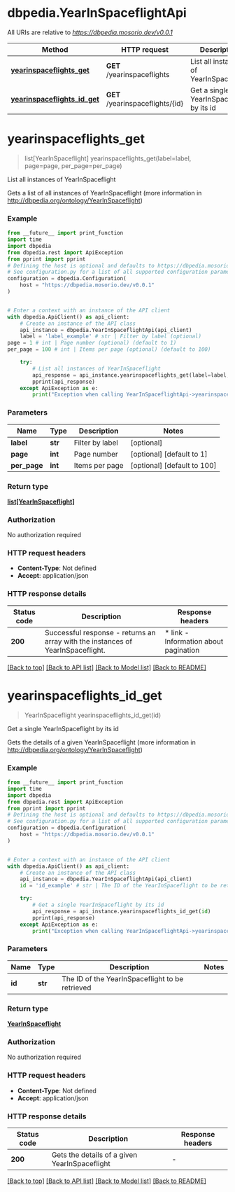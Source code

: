 # dbpedia.YearInSpaceflightApi

All URIs are relative to *https://dbpedia.mosorio.dev/v0.0.1*

Method | HTTP request | Description
------------- | ------------- | -------------
[**yearinspaceflights_get**](YearInSpaceflightApi.md#yearinspaceflights_get) | **GET** /yearinspaceflights | List all instances of YearInSpaceflight
[**yearinspaceflights_id_get**](YearInSpaceflightApi.md#yearinspaceflights_id_get) | **GET** /yearinspaceflights/{id} | Get a single YearInSpaceflight by its id


# **yearinspaceflights_get**
> list[YearInSpaceflight] yearinspaceflights_get(label=label, page=page, per_page=per_page)

List all instances of YearInSpaceflight

Gets a list of all instances of YearInSpaceflight (more information in http://dbpedia.org/ontology/YearInSpaceflight)

### Example

```python
from __future__ import print_function
import time
import dbpedia
from dbpedia.rest import ApiException
from pprint import pprint
# Defining the host is optional and defaults to https://dbpedia.mosorio.dev/v0.0.1
# See configuration.py for a list of all supported configuration parameters.
configuration = dbpedia.Configuration(
    host = "https://dbpedia.mosorio.dev/v0.0.1"
)


# Enter a context with an instance of the API client
with dbpedia.ApiClient() as api_client:
    # Create an instance of the API class
    api_instance = dbpedia.YearInSpaceflightApi(api_client)
    label = 'label_example' # str | Filter by label (optional)
page = 1 # int | Page number (optional) (default to 1)
per_page = 100 # int | Items per page (optional) (default to 100)

    try:
        # List all instances of YearInSpaceflight
        api_response = api_instance.yearinspaceflights_get(label=label, page=page, per_page=per_page)
        pprint(api_response)
    except ApiException as e:
        print("Exception when calling YearInSpaceflightApi->yearinspaceflights_get: %s\n" % e)
```

### Parameters

Name | Type | Description  | Notes
------------- | ------------- | ------------- | -------------
 **label** | **str**| Filter by label | [optional] 
 **page** | **int**| Page number | [optional] [default to 1]
 **per_page** | **int**| Items per page | [optional] [default to 100]

### Return type

[**list[YearInSpaceflight]**](YearInSpaceflight.md)

### Authorization

No authorization required

### HTTP request headers

 - **Content-Type**: Not defined
 - **Accept**: application/json

### HTTP response details
| Status code | Description | Response headers |
|-------------|-------------|------------------|
**200** | Successful response - returns an array with the instances of YearInSpaceflight. |  * link - Information about pagination <br>  |

[[Back to top]](#) [[Back to API list]](../README.md#documentation-for-api-endpoints) [[Back to Model list]](../README.md#documentation-for-models) [[Back to README]](../README.md)

# **yearinspaceflights_id_get**
> YearInSpaceflight yearinspaceflights_id_get(id)

Get a single YearInSpaceflight by its id

Gets the details of a given YearInSpaceflight (more information in http://dbpedia.org/ontology/YearInSpaceflight)

### Example

```python
from __future__ import print_function
import time
import dbpedia
from dbpedia.rest import ApiException
from pprint import pprint
# Defining the host is optional and defaults to https://dbpedia.mosorio.dev/v0.0.1
# See configuration.py for a list of all supported configuration parameters.
configuration = dbpedia.Configuration(
    host = "https://dbpedia.mosorio.dev/v0.0.1"
)


# Enter a context with an instance of the API client
with dbpedia.ApiClient() as api_client:
    # Create an instance of the API class
    api_instance = dbpedia.YearInSpaceflightApi(api_client)
    id = 'id_example' # str | The ID of the YearInSpaceflight to be retrieved

    try:
        # Get a single YearInSpaceflight by its id
        api_response = api_instance.yearinspaceflights_id_get(id)
        pprint(api_response)
    except ApiException as e:
        print("Exception when calling YearInSpaceflightApi->yearinspaceflights_id_get: %s\n" % e)
```

### Parameters

Name | Type | Description  | Notes
------------- | ------------- | ------------- | -------------
 **id** | **str**| The ID of the YearInSpaceflight to be retrieved | 

### Return type

[**YearInSpaceflight**](YearInSpaceflight.md)

### Authorization

No authorization required

### HTTP request headers

 - **Content-Type**: Not defined
 - **Accept**: application/json

### HTTP response details
| Status code | Description | Response headers |
|-------------|-------------|------------------|
**200** | Gets the details of a given YearInSpaceflight |  -  |

[[Back to top]](#) [[Back to API list]](../README.md#documentation-for-api-endpoints) [[Back to Model list]](../README.md#documentation-for-models) [[Back to README]](../README.md)

